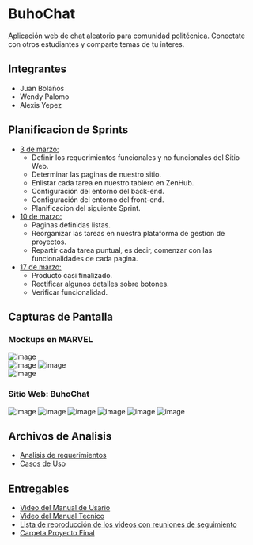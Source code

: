 # BuhoChat
Aplicación web de chat aleatorio para comunidad politécnica. 
Conectate con otros estudiantes y comparte temas de tu interes.

## Integrantes
- Juan Bolaños
- Wendy Palomo
- Alexis Yepez

## Planificacion de Sprints
- [3 de marzo:](https://youtu.be/IHwo6QxQIeo)
    - Definir los requerimientos funcionales y no funcionales del Sitio Web. 
    - Determinar las paginas de nuestro sitio.
    - Enlistar cada tarea en nuestro tablero en ZenHub.
    - Configuración del entorno del back-end.
    - Configuración del entorno del front-end.
    - Planificacion del siguiente Sprint.
- [10 de marzo:](https://youtu.be/ZM9SO7rjk_0)
    - Paginas definidas listas.
    - Reorganizar las tareas en nuestra plataforma de gestion de proyectos.
    - Repartir cada tarea puntual, es decir, comenzar con las funcionalidades de cada pagina.
- [17 de marzo:](https://www.youtube.com/watch?v=J32FfhL7iKo)
    - Producto casi finalizado.
    - Rectificar algunos detalles sobre botones.
    - Verificar funcionalidad.
## Capturas de Pantalla
### Mockups en MARVEL
  
![image](https://user-images.githubusercontent.com/58180852/111351284-063bfe00-8651-11eb-9471-c671083b2e60.png)  
![image](https://user-images.githubusercontent.com/58180852/111351636-5e730000-8651-11eb-9904-c4a7d2fbacd1.png)
![image](https://user-images.githubusercontent.com/58180852/111351668-692d9500-8651-11eb-9ec6-901eaba3831e.png)  
![image](https://user-images.githubusercontent.com/58180852/111351702-73e82a00-8651-11eb-959a-3afc01c400c6.png)

### Sitio Web: BuhoChat
![image](https://user-images.githubusercontent.com/58180852/111399040-8cc4ff80-8692-11eb-9a54-edd3b001c753.png)
![image](https://user-images.githubusercontent.com/58180852/111399087-a49c8380-8692-11eb-9b59-81e0301be901.png)
![image](https://user-images.githubusercontent.com/58180852/111399120-b1b97280-8692-11eb-954b-ce0804d1cd83.png)
![image](https://user-images.githubusercontent.com/58180852/111399151-c3027f00-8692-11eb-8ad6-85bf19119507.png)
![image](https://user-images.githubusercontent.com/58180852/111399172-ceee4100-8692-11eb-97fa-c1736ba66ebc.png)
![image](https://user-images.githubusercontent.com/58180852/111399195-dca3c680-8692-11eb-8a2a-c15891328078.png)

## Archivos de Analisis
- [Analisis de requerimientos](https://epnecuador-my.sharepoint.com/:w:/g/personal/wendy_palomo_epn_edu_ec/EeHdyPse64BJrmPUIPyiVRUBkZHm_RIwb3pA1vW1qgsPdQ?e=gKwDqM)
- [Casos de Uso](https://epnecuador-my.sharepoint.com/:w:/g/personal/wendy_palomo_epn_edu_ec/EeHdyPse64BJrmPUIPyiVRUBkZHm_RIwb3pA1vW1qgsPdQ?e=gKwDqM)

## Entregables
- [Video del Manual de Usario](https://youtu.be/4uKra8r77-g)
- [Video del Manual Tecnico](https://youtu.be/DdDbMhTjXYc)
- [Lista de reproducción de los videos con reuniones de seguimiento](https://www.youtube.com/playlist?list=PLaDBQivSCCIixwb3vJ6Pq9jEY9wzFjw69)
- [Carpeta Proyecto Final](https://epnecuador-my.sharepoint.com/:f:/g/personal/alexis_yepez01_epn_edu_ec/EiLRrpGZHn1FiETBMqxTud8BkMB1DsfRaAAA_7nCQnSUPg?e=RGLWaA)
